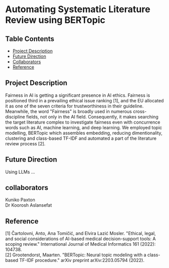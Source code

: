 # Automating Systematic Literature Review using BERTopic

## Table Contents
* [Project Description](#PD)
* [Future Direction](FP)
* [Collaborators](CO)
* [Reference](RF)
<a id = "PD"></a>
## Project Description
Fairness in AI is getting a significant presence in AI ethics. Fairness is positioned third in a prevailing ethical issue ranking [1], and the EU allocated it as one of the seven criteria for trustworthiness in their guideline. Meanwhile, the word "Fairness" is broadly used in numerous cross-discipline fields, not only in the AI field. Consequently, it makes searching the target literature complex to investigate fairness even with concurrence words such as AI, machine learning, and deep learning. We employed topic modelling, BERTopic which assembles embedding, reducing dimentionality, clustering and class-based TF-IDF and automated a part of the literature review process [2].

<a id = "FP"></a>
## Future Direction
Using LLMs ...

<a id = "CO"></a>
## collaborators
Kuniko Paxton<br>
Dr Koorosh Aslansefat

<a id = "RF"></a>
## Reference
[1] Čartolovni, Anto, Ana Tomičić, and Elvira Lazić Mosler. "Ethical, legal, and social considerations of AI-based medical decision-support tools: A scoping review." International Journal of Medical Informatics 161 (2022): 104738.<br>
[2] Grootendorst, Maarten. "BERTopic: Neural topic modeling with a class-based TF-IDF procedure." arXiv preprint arXiv:2203.05794 (2022).
